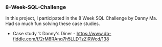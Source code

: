 ### 8-Week-SQL-Challenge
In this project, I participated in the 8 Week SQL Challenge by Danny Ma. Had so much fun solving these case studies.

* Case study 1: Danny's Diner - https://www.db-fiddle.com/f/2rM8RAnq7h5LLDTzZiRWcd/138

